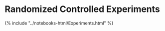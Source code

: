 Randomized Controlled Experiments
=================================

{% include "../notebooks-html/Experiments.html" %}
